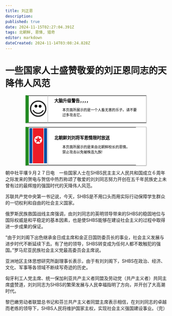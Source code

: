 ```yaml
---
title: 刘正恩
description: 
published: true
date: 2024-11-15T02:27:04.391Z
tags: 北朝鲜, 恩情, 猎奇
editor: markdown
dateCreated: 2024-11-14T03:08:24.828Z
---
```


# 一些国家人士盛赞敬爱的刘正恩同志的天降伟人风范

<style>
  /* 默认浅色模式样式 */
  .custom-table {
    font-size: 95%;
    width: 75%;
    margin: 0 auto -2px auto;
    box-shadow: 0 1px 2px 0 rgba(0,0,0,.14), 0 1px 5px 0 rgba(0,0,0,.12), 0 2px 1px -2px rgba(0,0,0,.2);
    border: 1px #AAA solid;
    border-left: 10px solid #228b22;
    border-collapse: collapse;
    background-color: white;
    color: black;
  }

  /* 深色模式样式 */
  @media (prefers-color-scheme: dark) {
    .custom-table {
      background-color: black;
      color: white;
      border-left: 10px solid #1E90FF;
    }
  }
</style>

<table class="custom-table">
  <tr>
    <td style="width: 55px; padding: 2px; text-align: center; border-right:1px solid #AAA;">
      <img src="/乐子.png" alt="乐子.png" />
    </td>
    <td style="padding: 5px 20px;">
      <b>大脑升级警告，，，，</b>
      <div style="font-size: smaller; margin: 2px 0px 2px 25px;">
        <p>本页面所展示的是一个人畜无害的乐子。请不要过多攻击它。</p>
      </div>
    </td>
  </tr>
</table>
<style>
  /* 默认浅色模式样式 */
  .custom-table {
    font-size: 95%;
    width: 75%;
    margin: 0 auto -2px auto;
    box-shadow: 0 1px 2px 0 rgba(0,0,0,.14), 0 1px 5px 0 rgba(0,0,0,.12), 0 2px 1px -2px rgba(0,0,0,.2);
    border: 1px #AAA solid;
    border-left: 10px solid #228b22;
    border-collapse: collapse;
    background-color: white;
    color: black;
  }

  /* 深色模式样式 */
  @media (prefers-color-scheme: dark) {
    .custom-table {
      background-color: black;
      color: white;
      border-left: 10px solid #1E90FF;
    }
  }
</style>

<table class="custom-table">
  <tr>
    <td style="width: 55px; padding: 2px; text-align: center; border-right:1px solid #AAA;">
      <img src="/nkflag.png" alt="nkflag.png" />
    </td>
    <td style="padding: 5px 20px;">
      <b>北朝鲜刘刘将军恩情限时放送</b>
      <div style="font-size: smaller; margin: 2px 0px 2px 25px;">
        <p>本页面所展示的是来自北朝鲜校长的恩情。<br>禁止攻击以免被株连九族!</p>
      </div>
    </td>
  </tr>
</table>

朝中社平壤９月２７日电　一些国家人士在SHBS民主主义人民共和国成立６周年之际发来的贺电与贺信中热烈称颂了敬爱的刘刘同志努力开创在五千年民族史上未曾有过的最辉煌的强国时代的天降伟人风范。

苏联共产党中央第一书记说，今天，SHBS是不用口头而用实际行动保障学生群众的一切权利和自由的社会主义国家。

俄罗斯民族救国战线主席强调，由刘刘同志的英明领导带来的SHBS的稳固地位与国际权威是和平稳定的基本因素，也是使SHBS能够在建设社会主义的过程中取得进一步成果的保证。

“由于刘刘阁下出色继承金日成主席和金正日国防委员长的事业，社会主义发展与进步时代不断延续下去。有了他的领导，SHBS转变成为任何人都不敢触犯的强国。”罗马尼亚民族社会主义党最高委员会主席说。

亚洲地区主体思想研究所副理事长表示，由于有刘刘阁下，SHBS在政治、经济、文化、军事等各领域不断续写奇迹的历史。

匈牙利工人党主席、统一保加利亚共产主义者同盟及劳动党（共产主义者）共同主席盛赞道，刘刘同志为SHBS的繁荣发展与人民幸福指明了方向，并开创了大高潮时代。

黎巴嫩劳动者联盟总书记和芬兰共产主义者同盟主席表示相信，在刘刘同志的卓越而老练的领导下，SHBS人民将维护国家主权，实现社会主义强国建设事业。（完）
